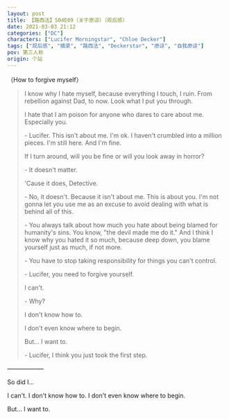```yaml
---
layout: post
title: 【路西法】S04E09（关于原谅）（观后感）
date: 2021-03-03 21:12
categories: ["DC"]
characters: ["Lucifer Morningstar", "Chloe Decker"]
tags: ["观后感", "摘录", "路西法", "Deckerstar", "原谅", "自我原谅"]
pov: 第三人称
origin: 个站
---
```


（How to forgive myself）

> I know why I hate myself, because everything I touch, I ruin. From rebellion against Dad, to now. Look what I put you through. 
>
> I hate that I am poison for anyone who dares to care about me. Especially you.
>
> \- Lucifer. This isn't about me. I'm ok. I haven't crumbled into a million pieces. I'm still here. And I'm fine.
>
> If I turn around, will you be fine or will you look away in horror?
>
> \- It doesn't matter.
>
> 'Cause it does, Detective.
>
> \- No, it doesn't. Because it isn't about me. This is about you. I'm not gonna let you use me as an excuse to avoid dealing with what is behind all of this.
>
> \- You always talk about how much you hate about being blamed for humanity's sins. You know, "the devil made me do it." And I think I know why you hated it so much, because deep down, you blame yourself just as much, if not more.
>
> \- You have to stop taking responsibility for things you can't control. 
>
> \- Lucifer, you need to forgive yourself.
>
> I can't. 
>
> \- Why?
>
> I don't know how to.
>
> I don't even know where to begin.
>
> But... I want to.
>
> \- Lucifer, I think you just took the first step.

——————

So did I...

I can't. I don't know how to. I don't even know where to begin.

But... I want to.

